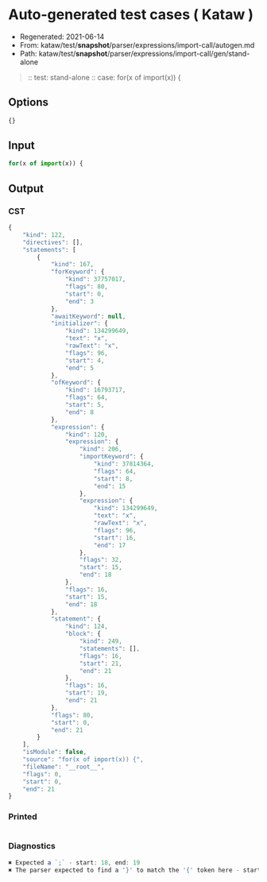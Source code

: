 # Auto-generated test cases ( Kataw )
- Regenerated: 2021-06-14
- From: kataw/test/__snapshot__/parser/expressions/import-call/autogen.md
- Path: kataw/test/__snapshot__/parser/expressions/import-call/gen/stand-alone
> :: test: stand-alone
> :: case: for(x of import(x)) {
## Options

`````js
{}
`````
## Input

`````js
for(x of import(x)) {
`````
## Output

### CST

```javascript
{
    "kind": 122,
    "directives": [],
    "statements": [
        {
            "kind": 167,
            "forKeyword": {
                "kind": 37757017,
                "flags": 80,
                "start": 0,
                "end": 3
            },
            "awaitKeyword": null,
            "initializer": {
                "kind": 134299649,
                "text": "x",
                "rawText": "x",
                "flags": 96,
                "start": 4,
                "end": 5
            },
            "ofKeyword": {
                "kind": 16793717,
                "flags": 64,
                "start": 5,
                "end": 8
            },
            "expression": {
                "kind": 120,
                "expression": {
                    "kind": 206,
                    "importKeyword": {
                        "kind": 37814364,
                        "flags": 64,
                        "start": 8,
                        "end": 15
                    },
                    "expression": {
                        "kind": 134299649,
                        "text": "x",
                        "rawText": "x",
                        "flags": 96,
                        "start": 16,
                        "end": 17
                    },
                    "flags": 32,
                    "start": 15,
                    "end": 18
                },
                "flags": 16,
                "start": 15,
                "end": 18
            },
            "statement": {
                "kind": 124,
                "block": {
                    "kind": 249,
                    "statements": [],
                    "flags": 16,
                    "start": 21,
                    "end": 21
                },
                "flags": 16,
                "start": 19,
                "end": 21
            },
            "flags": 80,
            "start": 0,
            "end": 21
        }
    ],
    "isModule": false,
    "source": "for(x of import(x)) {",
    "fileName": "__root__",
    "flags": 0,
    "start": 0,
    "end": 21
}
```

### Printed

```javascript

```

### Diagnostics

```javascript
✖ Expected a `;` - start: 18, end: 19
✖ The parser expected to find a '}' to match the '{' token here - start: 20, end: 21

```


